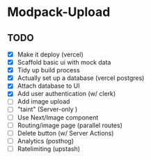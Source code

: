 # Modpack-Upload

## TODO

- [x] Make it deploy (vercel)
- [x] Scaffold basic ui with mock data
- [x] Tidy up build process
- [x] Actually set up a database (vercel postgres)
- [x] Attach database to UI
- [x] Add user authentication (w/ clerk)
- [ ] Add image upload
- [ ] "taint" (Server-only )
- [ ] Use Next/Image component
- [ ] Routing/image page (parallel routes)
- [ ] Delete button (w/ Server Actions)
- [ ] Analytics (posthog)
- [ ] Ratelimiting (upstash)